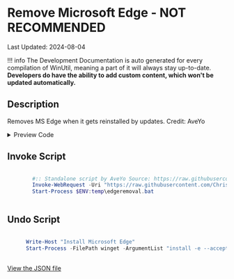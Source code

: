 # Remove Microsoft Edge - NOT RECOMMENDED

Last Updated: 2024-08-04


!!! info
     The Development Documentation is auto generated for every compilation of WinUtil, meaning a part of it will always stay up-to-date. **Developers do have the ability to add custom content, which won't be updated automatically.**


## Description

Removes MS Edge when it gets reinstalled by updates. Credit: AveYo

<!-- BEGIN CUSTOM CONTENT -->

<!-- END CUSTOM CONTENT -->

<details>
<summary>Preview Code</summary>

```json
{
  "Content": "Remove Microsoft Edge - NOT RECOMMENDED",
  "Description": "Removes MS Edge when it gets reinstalled by updates. Credit: AveYo",
  "category": "z__Advanced Tweaks - CAUTION",
  "link": "https://christitustech.github.io/winutil/dev/tweaks/z--Advanced-Tweaks---CAUTION/RemoveEdge",
  "panel": "1",
  "Order": "a029_",
  "InvokeScript": [
    "
        #:: Standalone script by AveYo Source: https://raw.githubusercontent.com/AveYo/fox/main/Edge_Removal.bat
        Invoke-WebRequest -Uri \"https://raw.githubusercontent.com/ChrisTitusTech/winutil/main/edgeremoval.bat\" -OutFile \"$ENV:TEMP\\edgeremoval.bat\"
        Start-Process $ENV:temp\\edgeremoval.bat
        "
  ],
  "UndoScript": [
    "
      Write-Host \"Install Microsoft Edge\"
      Start-Process -FilePath winget -ArgumentList \"install -e --accept-source-agreements --accept-package-agreements --silent Microsoft.Edge \" -NoNewWindow -Wait
      "
  ]
}
```
</details>

## Invoke Script

```powershell

        #:: Standalone script by AveYo Source: https://raw.githubusercontent.com/AveYo/fox/main/Edge_Removal.bat
        Invoke-WebRequest -Uri "https://raw.githubusercontent.com/ChrisTitusTech/winutil/main/edgeremoval.bat" -OutFile "$ENV:TEMP\edgeremoval.bat"
        Start-Process $ENV:temp\edgeremoval.bat
        

```
## Undo Script

```powershell

      Write-Host "Install Microsoft Edge"
      Start-Process -FilePath winget -ArgumentList "install -e --accept-source-agreements --accept-package-agreements --silent Microsoft.Edge " -NoNewWindow -Wait
      

```
<!-- BEGIN SECOND CUSTOM CONTENT -->

<!-- END SECOND CUSTOM CONTENT -->

[View the JSON file](https://github.com/ChrisTitusTech/winutil/tree/main/config/tweaks.json)

